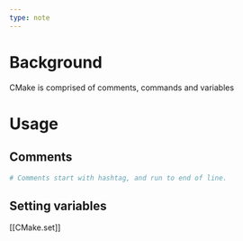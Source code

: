 ```yaml
---
type: note
---
```

# Background
CMake is comprised of comments, commands and variables

# Usage
## Comments
```cmake
# Comments start with hashtag, and run to end of line. 
```

## Setting variables
[[CMake.set]]